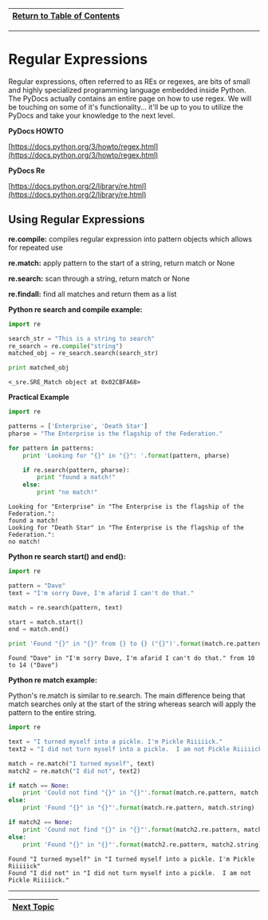 |[Return to Table of Contents](/00-Table-of-Contents.md)|
|---|

---

# Regular Expressions

Regular expressions, often referred to as REs or regexes, are bits of small and highly specialized programming language embedded inside Python. The PyDocs actually contains an entire page on how to use regex. We will be touching on some of it's functionality... it'll be up to you to utilize the PyDocs and take your knowledge to the next level.

**PyDocs HOWTO**

[https://docs.python.org/3/howto/regex.html](https://docs.python.org/3/howto/regex.html)

**PyDocs Re**

[https://docs.python.org/2/library/re.html](https://docs.python.org/2/library/re.html)

## Using Regular Expressions

**re.compile:** compiles regular expression into pattern objects which allows for repeated use

**re.match:** apply pattern to the start of a string, return match or None

**re.search:** scan through a string, return match or None

**re.findall:** find all matches and return them as a list

**Python re search and compile example:**

```python
import re

search_str = "This is a string to search"
re_search = re.compile("string")
matched_obj = re_search.search(search_str)

print matched_obj
```

```text
<_sre.SRE_Match object at 0x02CBFA68>
```

**Practical Example**

```python
import re

patterns = ['Enterprise', 'Death Star']
pharse = "The Enterprise is the flagship of the Federation."

for pattern in patterns:
    print 'Looking for "{}" in "{}": '.format(pattern, pharse)

    if re.search(pattern, pharse):
        print "found a match!"
    else:
        print "no match!"
```

```text
Looking for "Enterprise" in "The Enterprise is the flagship of the Federation.":
found a match!
Looking for "Death Star" in "The Enterprise is the flagship of the Federation.":
no match!
```

**Python re search start\(\) and end\(\):**

```python
import re

pattern = "Dave"
text = "I'm sorry Dave, I'm afarid I can't do that."

match = re.search(pattern, text)

start = match.start()
end = match.end()

print 'Found "{}" in "{}" from {} to {} ("{}")'.format(match.re.pattern, match.string, start, end, text[start:end])
```

```text
Found "Dave" in "I'm sorry Dave, I'm afarid I can't do that." from 10 to 14 ("Dave")
```

**Python re match example:**

Python's re.match is similar to re.search. The main difference being that match searches only at the start of the string whereas search will apply the pattern to the entire string.

```python
import re

text = "I turned myself into a pickle. I'm Pickle Riiiiick."
text2 = "I did not turn myself into a pickle.  I am not Pickle Riiiiick."

match = re.match("I turned myself", text)
match2 = re.match("I did not", text2)

if match == None:
    print 'Could not find "{}" in "{}"'.format(match.re.pattern, match.string)
else:
    print 'Found "{}" in "{}"'.format(match.re.pattern, match.string)

if match2 == None:
    print 'Cound not find "{}" in "{}"'.format(match2.re.pattern, match2.string)
else:
    print 'Found "{}" in "{}"'.format(match2.re.pattern, match2.string)
```

```text
Found "I turned myself" in "I turned myself into a pickle. I'm Pickle Riiiiick"
Found "I did not" in "I did not turn myself into a pickle.  I am not Pickle Riiiiick."
```

---

|[Next Topic](/06_advanced/03_additional_libaries_modules.md)|
|---|
